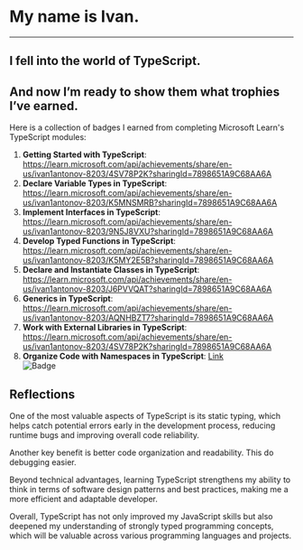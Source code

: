 # My name is Ivan.

_____________________

## I fell into the world of TypeScript.

## And now I’m ready to show them what trophies I’ve earned.

Here is a collection of badges I earned from completing Microsoft Learn's TypeScript modules:

1. **Getting Started with TypeScript**: <https://learn.microsoft.com/api/achievements/share/en-us/ivan1antonov-8203/4SV78P2K?sharingId=7898651A9C68AA6A>
2. **Declare Variable Types in TypeScript**: <https://learn.microsoft.com/api/achievements/share/en-us/ivan1antonov-8203/K5MNSMRB?sharingId=7898651A9C68AA6A>
3. **Implement Interfaces in TypeScript**: <https://learn.microsoft.com/api/achievements/share/en-us/ivan1antonov-8203/9N5J8VXU?sharingId=7898651A9C68AA6A>
4. **Develop Typed Functions in TypeScript**: <https://learn.microsoft.com/api/achievements/share/en-us/ivan1antonov-8203/K5MY2E5B?sharingId=7898651A9C68AA6A>
5. **Declare and Instantiate Classes in TypeScript**: <https://learn.microsoft.com/api/achievements/share/en-us/ivan1antonov-8203/J6PVVQAT?sharingId=7898651A9C68AA6A>
6. **Generics in TypeScript**: <https://learn.microsoft.com/api/achievements/share/en-us/ivan1antonov-8203/AQNHBZT7?sharingId=7898651A9C68AA6A>
7. **Work with External Libraries in TypeScript**: <https://learn.microsoft.com/api/achievements/share/en-us/ivan1antonov-8203/4SV78P2K?sharingId=7898651A9C68AA6A>
8. **Organize Code with Namespaces in TypeScript**: [Link](https://learn.microsoft.com/api/achievements/share/en-us/ivan1antonov-8203/ZPXWSWT2?sharingId=7898651A9C68AA6A)  
   ![Badge](/training/achievements/typescript/typescript-namespaces-organize-code.svg)

## Reflections

One of the most valuable aspects of TypeScript is its static typing, which helps catch potential errors early in the development process, reducing runtime bugs and improving overall code reliability.

Another key benefit is better code organization and readability.  This do debugging easier.

Beyond technical advantages, learning TypeScript strengthens my ability to think in terms of software design patterns and best practices, making me a more efficient and adaptable developer.

Overall, TypeScript has not only improved my JavaScript skills but also deepened my understanding of strongly typed programming concepts, which will be valuable across various programming languages and projects.